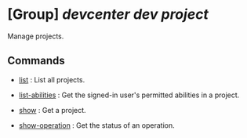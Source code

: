 # [Group] _devcenter dev project_

Manage projects.

## Commands

- [list](/Commands/devcenter/dev/project/_list.md)
: List all projects.

- [list-abilities](/Commands/devcenter/dev/project/_list-abilities.md)
: Get the signed-in user's permitted abilities in a project.

- [show](/Commands/devcenter/dev/project/_show.md)
: Get a project.

- [show-operation](/Commands/devcenter/dev/project/_show-operation.md)
: Get the status of an operation.
